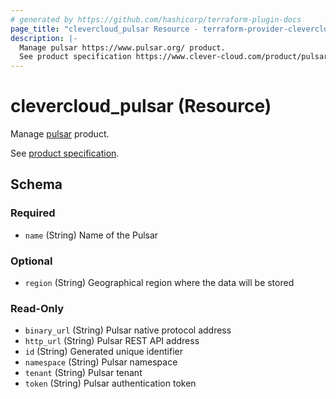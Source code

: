 ```yaml
---
# generated by https://github.com/hashicorp/terraform-plugin-docs
page_title: "clevercloud_pulsar Resource - terraform-provider-clevercloud"
description: |-
  Manage pulsar https://www.pulsar.org/ product.
  See product specification https://www.clever-cloud.com/product/pulsar/.
---
```


# clevercloud_pulsar (Resource)

Manage [pulsar](https://www.pulsar.org/) product.

See [product specification](https://www.clever-cloud.com/product/pulsar/).



<!-- schema generated by tfplugindocs -->
## Schema

### Required

- `name` (String) Name of the Pulsar

### Optional

- `region` (String) Geographical region where the data will be stored

### Read-Only

- `binary_url` (String) Pulsar native protocol address
- `http_url` (String) Pulsar REST API address
- `id` (String) Generated unique identifier
- `namespace` (String) Pulsar namespace
- `tenant` (String) Pulsar tenant
- `token` (String) Pulsar authentication token

